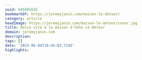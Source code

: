 ```yaml
---
uuid: 645601635
bookmarkOf: https://jeremyjanin.com/maison-le-detour/
category: article
headImage: https://jeremyjanin.com/maison-le-detour/cover.jpg
title: Dolce vita à la maison d'hôte Le Détour
domain: jeremyjanin.com
description: 
tags: []
date: '2023-06-04T18:45:03.719Z'
highlights: 
---
```



